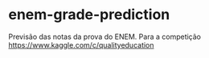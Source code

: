 # enem-grade-prediction
 
Previsão das notas da prova do ENEM. Para a competição https://www.kaggle.com/c/qualityeducation
